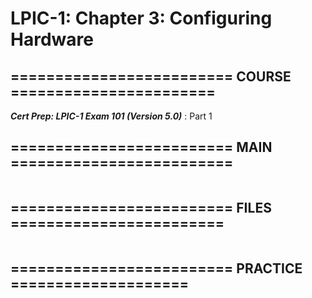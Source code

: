 # LPIC-1: Chapter 3: Configuring Hardware

## ========================= COURSE =======================

***Cert Prep: LPIC-1 Exam 101 (Version 5.0)*** : Part 1

## ========================= MAIN =========================

```bash

```

## ========================= FILES ========================

```bash

```

## ========================= PRACTICE ====================

```bash

```